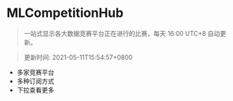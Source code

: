 # MLCompetitionHub

> 一站式显示各大数据竞赛平台正在进行的比赛，每天 16:00 UTC+8 自动更新。
  
> 更新时间: 2021-05-11T15:54:57+0800 

* 多家竞赛平台
* 多种订阅方式
* 下拉查看更多